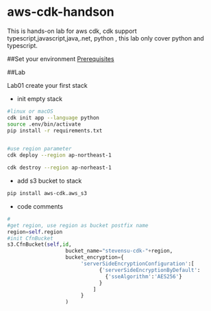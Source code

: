# aws-cdk-handson
This is hands-on lab for aws cdk, cdk support typescript,javascript,java,.net, python , this lab only cover python and typescript.


##Set your environment
  [Prerequisites](https://github.com/stevensu1977/aws-cdk-handson/blob/master/prerequisites.md?raw=true)
  
  
##Lab 

 Lab01 create your first stack 

 * init empty stack
  
  ```bash
  #linux or macOS
  cdk init app --language python
  source .env/bin/activate
  pip install -r requirements.txt
  
  
  #use region parameter 
  cdk deploy --region ap-northeast-1
  
  cdk destroy --region ap-norheast-1
  
  ```
 
 * add s3 bucket to stack
 
 ```bash
 pip install aws-cdk.aws_s3
 
 ``` 
 
 * code comments
 
 ```python
 #
 #get region, use region as bucket postfix name
 region=self.region
 #init CfnBucket
 s3.CfnBucket(self,id,
                    bucket_name="stevensu-cdk-"+region,
                    bucket_encryption={
                         'serverSideEncryptionConfiguration':[
                               {'serverSideEncryptionByDefault':
                                 {'sseAlgorithm':'AES256'}
                               }
                             ]
                         }
                    )
 
 ```
  


